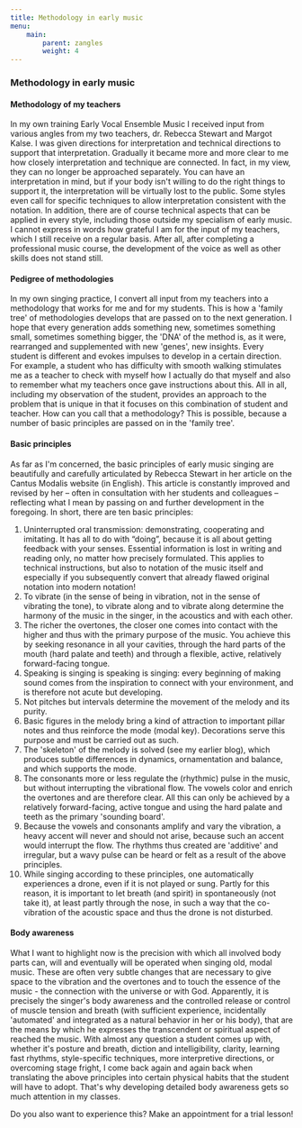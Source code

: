 ```yaml
---
title: Methodology in early music
menu:
    main:
        parent: zangles
        weight: 4
---
```

### Methodology in early music

#### Methodology of my teachers
In my own training Early Vocal Ensemble Music I received input from various angles from my two teachers, dr. Rebecca Stewart and Margot Kalse. I was given directions for interpretation and technical directions to support that interpretation. Gradually it became more and more clear to me how closely interpretation and technique are connected. In fact, in my view, they can no longer be approached separately. You can have an interpretation in mind, but if your body isn't willing to do the right things to support it, the interpretation will be virtually lost to the public. Some styles even call for specific techniques to allow interpretation consistent with the notation. In addition, there are of course technical aspects that can be applied in every style, including those outside my specialism of early music.
I cannot express in words how grateful I am for the input of my teachers, which I still receive on a regular basis. After all, after completing a professional music course, the development of the voice as well as other skills does not stand still.

#### Pedigree of methodologies
In my own singing practice, I convert all input from my teachers into a methodology that works for me and for my students. This is how a 'family tree' of methodologies develops that are passed on to the next generation. I hope that every generation adds something new, sometimes something small, sometimes something bigger, the 'DNA' of the method is, as it were, rearranged and supplemented with new 'genes', new insights. Every student is different and evokes impulses to develop in a certain direction. For example, a student who has difficulty with smooth walking stimulates me as a teacher to check with myself how I actually do that myself and also to remember what my teachers once gave instructions about this. All in all, including my observation of the student, provides an approach to the problem that is unique in that it focuses on this combination of student and teacher. How can you call that a methodology? This is possible, because a number of basic principles are passed on in the 'family tree'.

#### Basic principles
As far as I'm concerned, the basic principles of early music singing are beautifully and carefully articulated by Rebecca Stewart in her article on the Cantus Modalis website (in English). This article is constantly improved and revised by her – often in consultation with her students and colleagues – reflecting what I mean by passing on and further development in the foregoing. In short, there are ten basic principles:
1. Uninterrupted oral transmission: demonstrating, cooperating and imitating. It has all to do with “doing”, because it is all about getting feedback with your senses. Essential information is lost in writing and reading only, no matter how precisely formulated. This applies to technical instructions, but also to notation of the music itself and especially if you subsequently convert that already flawed original notation into modern notation!
2. To vibrate (in the sense of being in vibration, not in the sense of vibrating the tone), to vibrate along and to vibrate along determine the harmony of the music in the singer, in the acoustics and with each other.
3. The richer the overtones, the closer one comes into contact with the higher and thus with the primary purpose of the music. You achieve this by seeking resonance in all your cavities, through the hard parts of the mouth (hard palate and teeth) and through a flexible, active, relatively forward-facing tongue.
4. Speaking is singing is speaking is singing: every beginning of making sound comes from the inspiration to connect with your environment, and is therefore not acute but developing.
5. Not pitches but intervals determine the movement of the melody and its purity.
6. Basic figures in the melody bring a kind of attraction to important pillar notes and thus reinforce the mode (modal key). Decorations serve this purpose and must be carried out as such.
7. The 'skeleton' of the melody is solved (see my earlier blog), which produces subtle differences in dynamics, ornamentation and balance, and which supports the mode.
8. The consonants more or less regulate the (rhythmic) pulse in the music, but without interrupting the vibrational flow. The vowels color and enrich the overtones and are therefore clear. All this can only be achieved by a relatively forward-facing, active tongue and using the hard palate and teeth as the primary 'sounding board'.
9. Because the vowels and consonants amplify and vary the vibration, a heavy accent will never and should not arise, because such an accent would interrupt the flow. The rhythms thus created are 'additive' and irregular, but a wavy pulse can be heard or felt as a result of the above principles.
10. While singing according to these principles, one automatically experiences a drone, even if it is not played or sung. Partly for this reason, it is important to let breath (and spirit) in spontaneously (not take it), at least partly through the nose, in such a way that the co-vibration of the acoustic space and thus the drone is not disturbed.

#### Body awareness
What I want to highlight now is the precision with which all involved body parts can, will and eventually will be operated when singing old, modal music. These are often very subtle changes that are necessary to give space to the vibration and the overtones and to touch the essence of the music - the connection with the universe or with God. Apparently, it is precisely the singer's body awareness and the controlled release or control of muscle tension and breath (with sufficient experience, incidentally 'automated' and integrated as a natural behavior in her or his body), that are the means by which he expresses the transcendent or spiritual aspect of reached the music.
With almost any question a student comes up with, whether it's posture and breath, diction and intelligibility, clarity, learning fast rhythms, style-specific techniques, more interpretive directions, or overcoming stage fright, I come back again and again back when translating the above principles into certain physical habits that the student will have to adopt. That's why developing detailed body awareness gets so much attention in my classes.

Do you also want to experience this? Make an appointment for a trial lesson!